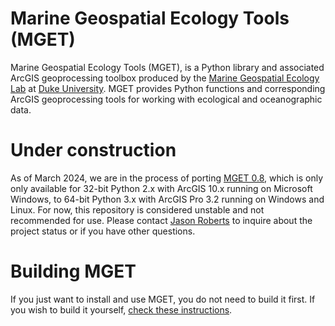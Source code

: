 # Marine Geospatial Ecology Tools (MGET)

Marine Geospatial Ecology Tools (MGET), is a Python library and associated
ArcGIS geoprocessing toolbox produced by the [Marine Geospatial Ecology
Lab](https://mgel.env.duke.edu/) at [Duke University](https://duke.edu/). MGET
provides Python functions and corresponding ArcGIS geoprocessing tools for
working with ecological and oceanographic data.

# Under construction

As of March 2024, we are in the process of porting [MGET
0.8](https://mgel.env.duke.edu/mget/), which is only only available for 32-bit
Python 2.x with ArcGIS 10.x running on Microsoft Windows, to 64-bit Python 3.x
with ArcGIS Pro 3.2 running on Windows and Linux. For now, this repository is
considered unstable and not recommended for use. Please contact [Jason
Roberts](mailto:jason.roberts@duke.edu) to inquire about the project status or
if you have other questions.

# Building MGET

If you just want to install and use MGET, you do not need to build it first.
If you wish to build it yourself, [check these instructions](BUILD.md).
